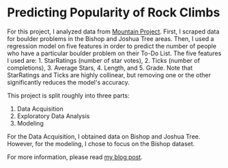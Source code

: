 # Predicting Popularity of Rock Climbs

For this project, I analyzed data from [Mountain Project](https://www.mountainproject.com). First, I scraped data for boulder problems in the Bishop and Joshua Tree areas. Then, I used a regression model on five features in order to predict the number of people who have a particular boulder problem on their To-Do List. The five features I used are: 1. StarRatings (number of star votes), 2. Ticks (number of completions), 3. Average Stars, 4. Length, and 5. Grade. Note that StarRatings and Ticks are highly collinear, but removing one or the other significantly reduces the model's accuracy.

This project is split roughly into three parts:

1. Data Acquisition
2. Exploratory Data Analysis
3. Modeling

For the Data Acquisition, I obtained data on Bishop and Joshua Tree. However, for the modeling, I chose to focus on the Bishop dataset.

For more information, please read [my blog post](https://harrisonized.github.io/2019/06/03/Project-2.html).